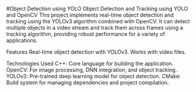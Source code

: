 #Object Detection using YOLO
Object Detection and Tracking using YOLO and OpenCV
This project implements real-time object detection and tracking using the YOLOv3 algorithm combined with OpenCV. It can detect multiple objects in a video stream and track them across frames using a tracking algorithm, providing robust performance for a variety of applications.

Features
Real-time object detection with YOLOv3.
Works with video files.

Technologies Used
C++: Core language for building the application.
OpenCV: For image processing, DNN integration, and object tracking.
YOLOv3: Pre-trained deep learning model for object detection.
CMake: Build system for managing dependencies and project compilation.
